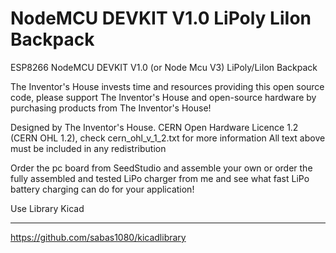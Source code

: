 # NodeMCU DEVKIT V1.0 LiPoly LiIon Backpack
ESP8266 NodeMCU DEVKIT V1.0 (or Node Mcu V3) LiPoly/LiIon Backpack


The Inventor's House invests time and resources providing this open source code,
please support The Inventor's House and open-source hardware by purchasing
products from The Inventor's House!

Designed by The Inventor's House.
CERN Open Hardware Licence 1.2 (CERN OHL 1.2), check cern_ohl_v_1_2.txt for more information All text above must be included in any redistribution

Order the pc board from SeedStudio and assemble your own or order the fully assembled and tested LiPo charger from me and see what fast LiPo battery charging can do for your application!


Use Library Kicad
____________

https://github.com/sabas1080/kicadlibrary
